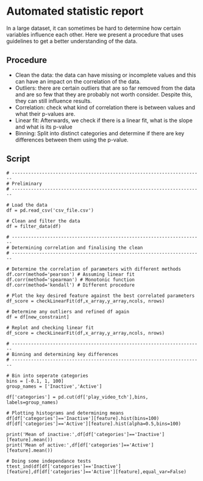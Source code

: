# Automated statistic report

In a large dataset, it can sometimes be hard to determine how certain variables influence each other. Here we present a procedure that uses guidelines to get a better understanding of the data.

## Procedure

* Clean the data: the data can have missing or incomplete values and this can have an impact on the correlation of the data. 
* Outliers: there are certain outliers that are so far removed from the data and are so few that they are probably not worth consider. Despite this, they can still influence results.
* Correlation: check what kind of correlation there is between values and what their p-values are.
* Linear fit: Afterwards, we check if there is a linear fit, what is the slope and what is its p-value
* Binning: Split into distinct categories and determine if there are key differences between them using the p-value.


## Script

```
# ----------------------------------------------------------------------
# Preliminary
# ----------------------------------------------------------------------

# Load the data
df = pd.read_csv('csv_file.csv')

# Clean and filter the data
df = filter_data(df)

# ----------------------------------------------------------------------
# Determining correlation and finalising the clean
# ----------------------------------------------------------------------

# Determine the correlation of parameters with different methods
df.corr(method='pearson') # Assuming linear fit
df.corr(method='spearman') # Monotonic function
df.corr(method='kendall') # Different procedure

# Plot the key desired feature against the best correlated parameters
df_score = checkLinearFit(df,x_array,y_array,ncols, nrows)

# Determine any outliers and refined df again
df = df[new_constraint]

# Replot and checking linear fit
df_score = checkLinearFit(df,x_array,y_array,ncols, nrows)

# ----------------------------------------------------------------------
# Binning and determining key differences
# ----------------------------------------------------------------------

# Bin into seperate categories
bins = [-0.1, 1, 100]
group_names = ['Inactive','Active']

df['categories'] = pd.cut(df['play_video_tch'],bins, labels=group_names)

# Plotting histograms and determining means
df[df['categories']=='Inactive'][feature].hist(bins=100)
df[df['categories']=='Active'][feature].hist(alpha=0.5,bins=100)

print('Mean of inactive:',df[df['categories']=='Inactive'][feature].mean())
print('Mean of active:',df[df['categories']=='Active'][feature].mean())

# Doing some independance tests
ttest_ind(df[df['categories']=='Inactive'][feature],df[df['categories']=='Active'][feature],equal_var=False)

```